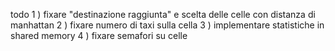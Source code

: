 todo
1 ) fixare "destinazione raggiunta" e scelta delle celle con distanza di manhattan
2 ) fixare numero di taxi sulla cella
3 ) implementare statistiche in shared memory
4 ) fixare semafori su celle
